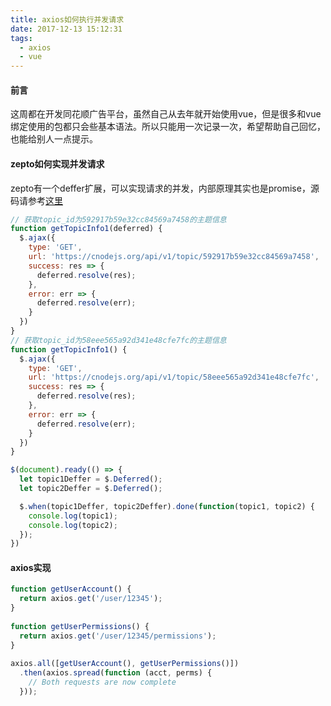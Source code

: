 ```yaml
---
title: axios如何执行并发请求
date: 2017-12-13 15:12:31
tags: 
  - axios
  - vue
---
```


#### 前言
这周都在开发同花顺广告平台，虽然自己从去年就开始使用vue，但是很多和vue绑定使用的包都只会些基本语法。所以只能用一次记录一次，希望帮助自己回忆，也能给别人一点提示。

#### zepto如何实现并发请求
zepto有一个deffer扩展，可以实现请求的并发，内部原理其实也是promise，源码请参考[这里](https://github.com/madrobby/zepto/blob/master/src/deferred.js)
```js
// 获取topic_id为592917b59e32cc84569a7458的主题信息
function getTopicInfo1(deferred) {
  $.ajax({
    type: 'GET',
    url: 'https://cnodejs.org/api/v1/topic/592917b59e32cc84569a7458',
    success: res => {
      deferred.resolve(res);
    },
    error: err => {
      deferred.resolve(err);
    }
  })
}
// 获取topic_id为58eee565a92d341e48cfe7fc的主题信息
function getTopicInfo1() {
  $.ajax({
    type: 'GET',
    url: 'https://cnodejs.org/api/v1/topic/58eee565a92d341e48cfe7fc',
    success: res => {
      deferred.resolve(res);
    },
    error: err => {
      deferred.resolve(err);
    }
  })
}

$(document).ready(() => {
  let topic1Deffer = $.Deferred();
  let topic2Deffer = $.Deferred();

  $.when(topic1Deffer, topic2Deffer).done(function(topic1, topic2) {
    console.log(topic1);
    console.log(topic2);
  });
})
```

#### axios实现
```js
function getUserAccount() {
  return axios.get('/user/12345');
}
 
function getUserPermissions() {
  return axios.get('/user/12345/permissions');
}
 
axios.all([getUserAccount(), getUserPermissions()])
  .then(axios.spread(function (acct, perms) {
    // Both requests are now complete
  }));
```